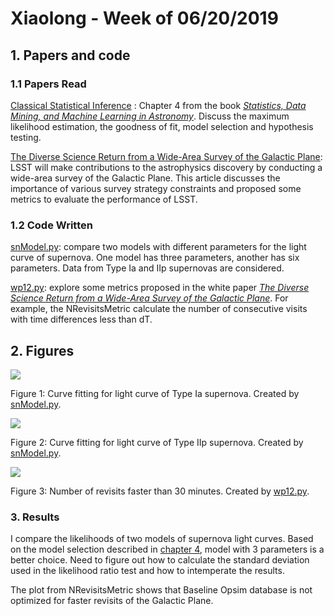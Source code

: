 # Xiaolong - Week of 06/20/2019

## 1. Papers and code

### 1.1 Papers Read

[Classical Statistical Inference](https://www.jstor.org/stable/j.ctt4cgbdj) :  Chapter 4 from the book [*Statistics, Data Mining, and Machine Learning in Astronomy*](https://www.jstor.org/stable/j.ctt4cgbdj). Discuss the maximum likelihood estimation, the goodness of fit,  model selection and hypothesis testing.

 [The Diverse Science Return from a Wide-Area Survey of the Galactic Plane](https://arxiv.org/abs/1812.03137):  LSST will make contributions to the astrophysics discovery by conducting a wide-area survey of the Galactic Plane. This article discusses the importance of various survey strategy constraints and proposed some metrics to evaluate the performance of LSST.

### 1.2 Code Written

[snModel.py](https://github.com/xiaolng/maf/blob/master/snModel.ipynb): compare two models with different parameters for the light curve of supernova. One model has three parameters, another has six parameters.  Data from Type Ia and IIp supernovas are considered.

[wp12.py](https://github.com/xiaolng/maf/blob/master/wp12.ipynb):  explore some metrics proposed in the white paper [*The Diverse Science Return from a Wide-Area Survey of the Galactic Plane*](https://arxiv.org/abs/1812.03137). For example, the NRevisitsMetric calculate the number of consecutive visits with time differences less than dT. 



## 2. Figures



![](https://github.com/xiaolng/weekly_report/blob/master/imgs/snia.png?raw=true)

Figure 1: Curve fitting for light curve of Type Ia supernova. Created by [snModel.py](https://github.com/xiaolng/maf/blob/master/snModel.ipynb). 



![](https://github.com/xiaolng/weekly_report/blob/master/imgs/snlc.png?raw=true)

Figure 2: Curve fitting for light curve of Type IIp supernova. Created by [snModel.py](https://github.com/xiaolng/maf/blob/master/snModel.ipynb). 



![](https://raw.githubusercontent.com/xiaolng/weekly_report/master/imgs/nRvisits.png)

Figure 3: Number of revisits faster than 30 minutes. Created by [wp12.py](https://github.com/xiaolng/maf/blob/master/wp12.ipynb).



### 3. Results

I compare the likelihoods of two models of supernova light curves. Based on the model selection described in [chapter 4](https://www.jstor.org/stable/j.ctt4cgbdj), model with 3 parameters is a better choice.  Need to figure out how to calculate the standard deviation used in the likelihood ratio test and how to intemperate the results.

The plot from NRevisitsMetric shows that Baseline Opsim database is not optimized for faster revisits  of the Galactic Plane.

